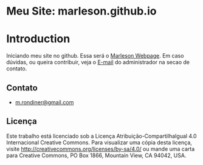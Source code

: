 # Meu Site: marleson.github.io

Introduction
============

Iniciando meu site no github. Essa será o [Marleson Webpage][].
Em caso dúvidas, ou queira contribuir, veja o [E-mail] do administrador na secao de contato.

[Marleson Webpage]: https://marleson.github.io
[E-mail]: m.rondiner@gmail.com

## Contato
* m.rondiner@gmail.com  

## Licença

Este trabalho está licenciado sob a Licença Atribuição-CompartilhaIgual 4.0 Internacional Creative Commons. Para visualizar uma cópia desta licença, visite http://creativecommons.org/licenses/by-sa/4.0/ ou mande uma carta para Creative Commons, PO Box 1866, Mountain View, CA 94042, USA.
